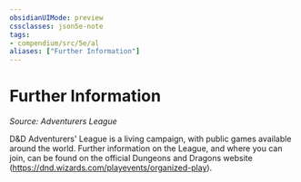 ```yaml
---
obsidianUIMode: preview
cssclasses: json5e-note
tags:
- compendium/src/5e/al
aliases: ["Further Information"]
---
```

# Further Information
*Source: Adventurers League* 

D&D Adventurers' League is a living campaign, with public games available around the world. Further information on the League, and where you can join, can be found on the official Dungeons and Dragons website (https://dnd.wizards.com/playevents/organized-play).